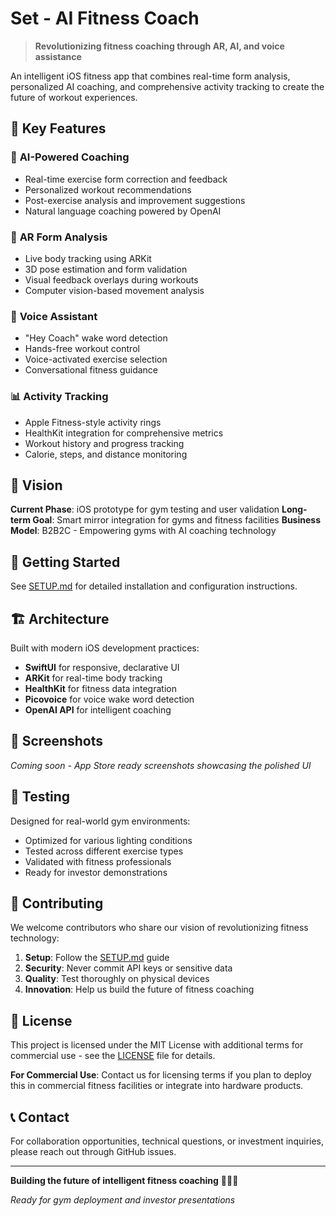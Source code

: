 # Set - AI Fitness Coach

> **Revolutionizing fitness coaching through AR, AI, and voice assistance**

An intelligent iOS fitness app that combines real-time form analysis, personalized AI coaching, and comprehensive activity tracking to create the future of workout experiences.

## 🌟 Key Features

### 🤖 **AI-Powered Coaching**
- Real-time exercise form correction and feedback
- Personalized workout recommendations
- Post-exercise analysis and improvement suggestions
- Natural language coaching powered by OpenAI

### 📱 **AR Form Analysis**
- Live body tracking using ARKit
- 3D pose estimation and form validation
- Visual feedback overlays during workouts
- Computer vision-based movement analysis

### 🎤 **Voice Assistant**
- "Hey Coach" wake word detection
- Hands-free workout control
- Voice-activated exercise selection
- Conversational fitness guidance

### 📊 **Activity Tracking**
- Apple Fitness-style activity rings
- HealthKit integration for comprehensive metrics
- Workout history and progress tracking
- Calorie, steps, and distance monitoring

## 🎯 Vision

**Current Phase**: iOS prototype for gym testing and user validation
**Long-term Goal**: Smart mirror integration for gyms and fitness facilities
**Business Model**: B2B2C - Empowering gyms with AI coaching technology

## 🚀 Getting Started

See [SETUP.md](SETUP.md) for detailed installation and configuration instructions.

## 🏗️ Architecture

Built with modern iOS development practices:
- **SwiftUI** for responsive, declarative UI
- **ARKit** for real-time body tracking
- **HealthKit** for fitness data integration
- **Picovoice** for voice wake word detection
- **OpenAI API** for intelligent coaching

## 📱 Screenshots

*Coming soon - App Store ready screenshots showcasing the polished UI*

## 🧪 Testing

Designed for real-world gym environments:
- Optimized for various lighting conditions
- Tested across different exercise types
- Validated with fitness professionals
- Ready for investor demonstrations

## 🤝 Contributing

We welcome contributors who share our vision of revolutionizing fitness technology:

1. **Setup**: Follow the [SETUP.md](SETUP.md) guide
2. **Security**: Never commit API keys or sensitive data
3. **Quality**: Test thoroughly on physical devices
4. **Innovation**: Help us build the future of fitness coaching

## 📄 License

This project is licensed under the MIT License with additional terms for commercial use - see the [LICENSE](LICENSE) file for details.

**For Commercial Use**: Contact us for licensing terms if you plan to deploy this in commercial fitness facilities or integrate into hardware products.

## 📞 Contact

For collaboration opportunities, technical questions, or investment inquiries, please reach out through GitHub issues.

---

**Building the future of intelligent fitness coaching** 🏋️‍♂️✨

*Ready for gym deployment and investor presentations*
